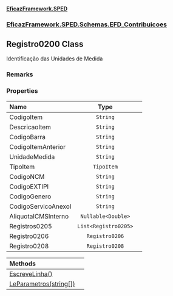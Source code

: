 #### [EficazFramework.SPED](EficazFrameworkSPED.md 'EficazFramework SPED')
### [EficazFramework.SPED.Schemas.EFD_Contribuicoes](EficazFramework.SPED.Schemas.EFD_Contribuicoes.md 'EficazFramework.SPED.Schemas.EFD_Contribuicoes')

## Registro0200 Class

Identificação das Unidades de Medida

### Remarks
### Properties

| Name | Type | |
| :--- | :---: | :--- |
| CodigoItem | `String` |  |
| DescricaoItem | `String` |  |
| CodigoBarra | `String` |  |
| CodigoItemAnterior | `String` |  |
| UnidadeMedida | `String` |  |
| TipoItem | `TipoItem` |  |
| CodigoNCM | `String` |  |
| CodigoEXTIPI | `String` |  |
| CodigoGenero | `String` |  |
| CodigoServicoAnexoI | `String` |  |
| AliquotaICMSInterno | `Nullable<Double>` |  |
| Registros0205 | `List<Registro0205>` |  |
| Registro0206 | `Registro0206` |  |
| Registro0208 | `Registro0208` |  |

| Methods | |
| :--- | :--- |
| [EscreveLinha()](EficazFramework.SPED.Schemas.EFD_Contribuicoes/Registro0200/EscreveLinha().md 'EficazFramework.SPED.Schemas.EFD_Contribuicoes.Registro0200.EscreveLinha()') | |
| [LeParametros(string[])](EficazFramework.SPED.Schemas.EFD_Contribuicoes/Registro0200/LeParametros(string[]).md 'EficazFramework.SPED.Schemas.EFD_Contribuicoes.Registro0200.LeParametros(string[])') | |
